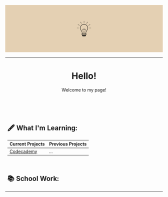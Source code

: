 ![](https://github.com/jeyla380/jeyla380/blob/main/images/banner.png)

<table align="center"><tr><td align="center" width="9999">

  # Hello!

Welcome to my page!

<br>  
</td></tr>



<tr><td width="9999" background="#ffffff">
  <br>
<br>

  ## 🖋️ What I'm Learning:

| Current Projects | Previous Projects
| --- | --- |
| [Codecademy](https://github.com/jeyla380/codecademy_projects) | ... |

  <br>

  
  ## 📚 School Work:
  
  </td></tr></table>



<!---
- 👀 I’m interested in ...
- 📫 How to reach me ...
🌱
xemycutiex/xemycutiex is a ✨ special ✨ repository because its `README.md` (this file) appears on your GitHub profile.
You can click the Preview link to take a look at your changes.

![](https://github.com/xemycutiex/xemycutiex/blob/main/images/banner.png)
--->
